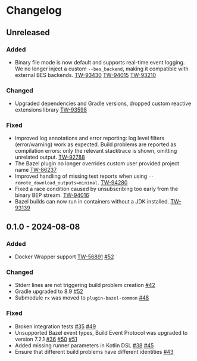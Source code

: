 # Changelog

## Unreleased

### Added
- Binary file mode is now default and supports real-time event logging. We no longer inject a custom `--bes_backend`, making it compatible with external BES backends. [TW-93430](https://youtrack.jetbrains.com/issue/TW-93430) [TW-94015](https://youtrack.jetbrains.com/issue/TW-94015) [TW-93210](https://youtrack.jetbrains.com/issue/TW-93210)

### Changed
- Upgraded dependencies and Gradle versions, dropped custom reactive extensions library [TW-93598](https://youtrack.jetbrains.com/issue/TW-93598)

### Fixed
- Improved log annotations and error reporting: log level filters (error/warning) work as expected. Build problems are reported as compilation errors: only the relevant stacktrace is shown, omitting unrelated output. [TW-92788](https://youtrack.jetbrains.com/issue/TW-92788)
- The Bazel plugin no longer overrides custom user provided project name [TW-86237](https://youtrack.jetbrains.com/issue/TW-86237)
- Improved handling of missing test reports when using `--remote_download_outputs=minimal`. [TW-94280](https://youtrack.jetbrains.com/issue/TW-94280)
- Fixed a race condition caused by unsubscribing too early from the binary BEP stream. [TW-94016](https://youtrack.jetbrains.com/issue/TW-94016)
- Bazel builds can now run in containers without a JDK installed. [TW-93139](https://youtrack.jetbrains.com/issue/TW-93139)

## 0.1.0 - 2024-08-08

### Added

- Docker Wrapper support [TW-56891](https://youtrack.jetbrains.com/issue/TW-56891/Bazel-Support-docker-wrapper) [#52](https://github.com/JetBrains/teamcity-bazel-plugin/pull/52)

### Changed

- Stderr lines are not triggering build problem creation [#42](https://github.com/JetBrains/teamcity-bazel-plugin/pull/42)
- Gradle upgraded to 8.9 [#52](https://github.com/JetBrains/teamcity-bazel-plugin/pull/52)
- Submodule `rx` was moved to `plugin-bazel-common` [#48](https://github.com/JetBrains/teamcity-bazel-plugin/pull/48)

### Fixed

- Broken integration tests [#35](https://github.com/JetBrains/teamcity-bazel-plugin/issues/35) [#49](https://github.com/JetBrains/teamcity-bazel-plugin/pull/49)
- Unsupported Bazel event types, Build Event Protocol was upgraded to version 7.2.1 [#36](https://github.com/JetBrains/teamcity-bazel-plugin/issues/36) [#50](https://github.com/JetBrains/teamcity-bazel-plugin/pull/50) [#51](https://github.com/JetBrains/teamcity-bazel-plugin/pull/51)
- Added missing runner parameters in Kotlin DSL [#38](https://github.com/JetBrains/teamcity-bazel-plugin/pull/38) [#45](https://github.com/JetBrains/teamcity-bazel-plugin/pull/45)
- Ensure that different build problems have different identities [#43](https://github.com/JetBrains/teamcity-bazel-plugin/pull/43)
